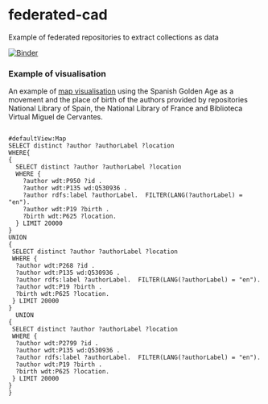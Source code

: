 # federated-cad
Example of federated repositories to extract collections as data


[![Binder](https://mybinder.org/badge_logo.svg)](https://mybinder.org/v2/gh/hibernator11/federated-cad/HEAD)


### Example of visualisation

An example of [map visualisation](https://w.wiki/DVyD) using the Spanish Golden Age as a movement and the place of birth of the authors provided by repositories National Library of Spain, the National Library of France and Biblioteca Virtual Miguel de Cervantes. 

```

#defaultView:Map 
SELECT distinct ?author ?authorLabel ?location
WHERE{
{
  SELECT distinct ?author ?authorLabel ?location
  WHERE {
    ?author wdt:P950 ?id .
    ?author wdt:P135 wd:Q530936 .
    ?author rdfs:label ?authorLabel.  FILTER(LANG(?authorLabel) = "en").
    ?author wdt:P19 ?birth .
    ?birth wdt:P625 ?location.
  } LIMIT 20000
}
UNION 
{
 SELECT distinct ?author ?authorLabel ?location
 WHERE {
  ?author wdt:P268 ?id .
  ?author wdt:P135 wd:Q530936 .
  ?author rdfs:label ?authorLabel.  FILTER(LANG(?authorLabel) = "en").
  ?author wdt:P19 ?birth .
  ?birth wdt:P625 ?location.
 } LIMIT 20000
}
  UNION 
{
 SELECT distinct ?author ?authorLabel ?location
 WHERE {
  ?author wdt:P2799 ?id .
  ?author wdt:P135 wd:Q530936 .
  ?author rdfs:label ?authorLabel.  FILTER(LANG(?authorLabel) = "en").
  ?author wdt:P19 ?birth .
  ?birth wdt:P625 ?location.
 } LIMIT 20000
}
}
```
